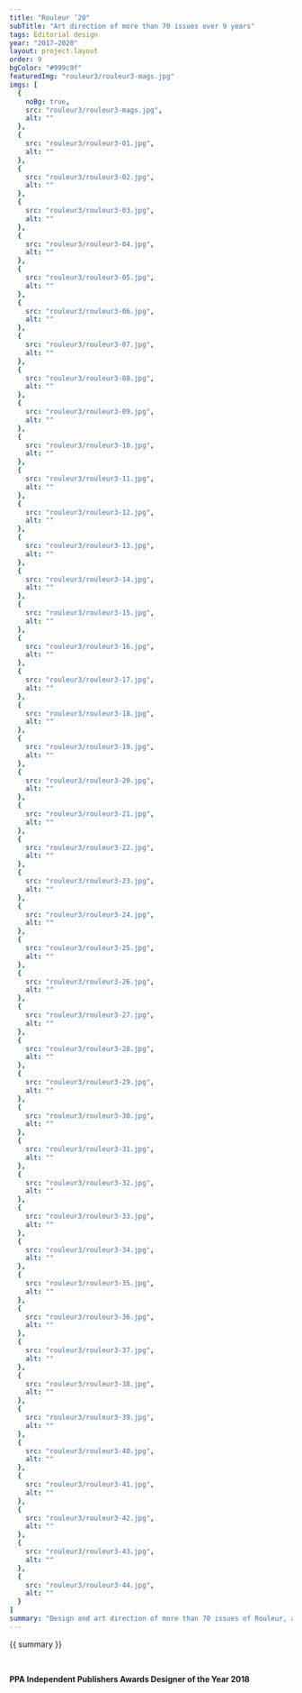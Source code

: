 ```yaml
---
title: "Rouleur ’20"
subTitle: "Art direction of more than 70 issues over 9 years"
tags: Editorial design
year: "2017—2020"
layout: project.layout
order: 9
bgColor: "#999c9f"
featuredImg: "rouleur3/rouleur3-mags.jpg"
imgs: [
  {
    noBg: true,
    src: "rouleur3/rouleur3-mags.jpg",
    alt: ""
  },
  {
    src: "rouleur3/rouleur3-01.jpg",
    alt: ""
  },
  {
    src: "rouleur3/rouleur3-02.jpg",
    alt: ""
  },
  {
    src: "rouleur3/rouleur3-03.jpg",
    alt: ""
  },
  {
    src: "rouleur3/rouleur3-04.jpg",
    alt: ""
  },
  {
    src: "rouleur3/rouleur3-05.jpg",
    alt: ""
  },
  {
    src: "rouleur3/rouleur3-06.jpg",
    alt: ""
  },
  {
    src: "rouleur3/rouleur3-07.jpg",
    alt: ""
  },
  {
    src: "rouleur3/rouleur3-08.jpg",
    alt: ""
  },
  {
    src: "rouleur3/rouleur3-09.jpg",
    alt: ""
  },
  {
    src: "rouleur3/rouleur3-10.jpg",
    alt: ""
  },
  {
    src: "rouleur3/rouleur3-11.jpg",
    alt: ""
  },
  {
    src: "rouleur3/rouleur3-12.jpg",
    alt: ""
  },
  {
    src: "rouleur3/rouleur3-13.jpg",
    alt: ""
  },
  {
    src: "rouleur3/rouleur3-14.jpg",
    alt: ""
  },
  {
    src: "rouleur3/rouleur3-15.jpg",
    alt: ""
  },
  {
    src: "rouleur3/rouleur3-16.jpg",
    alt: ""
  },
  {
    src: "rouleur3/rouleur3-17.jpg",
    alt: ""
  },
  {
    src: "rouleur3/rouleur3-18.jpg",
    alt: ""
  },
  {
    src: "rouleur3/rouleur3-19.jpg",
    alt: ""
  },
  {
    src: "rouleur3/rouleur3-20.jpg",
    alt: ""
  },
  {
    src: "rouleur3/rouleur3-21.jpg",
    alt: ""
  },
  {
    src: "rouleur3/rouleur3-22.jpg",
    alt: ""
  },
  {
    src: "rouleur3/rouleur3-23.jpg",
    alt: ""
  },
  {
    src: "rouleur3/rouleur3-24.jpg",
    alt: ""
  },
  {
    src: "rouleur3/rouleur3-25.jpg",
    alt: ""
  },
  {
    src: "rouleur3/rouleur3-26.jpg",
    alt: ""
  },
  {
    src: "rouleur3/rouleur3-27.jpg",
    alt: ""
  },
  {
    src: "rouleur3/rouleur3-28.jpg",
    alt: ""
  },
  {
    src: "rouleur3/rouleur3-29.jpg",
    alt: ""
  },
  {
    src: "rouleur3/rouleur3-30.jpg",
    alt: ""
  },
  {
    src: "rouleur3/rouleur3-31.jpg",
    alt: ""
  },
  {
    src: "rouleur3/rouleur3-32.jpg",
    alt: ""
  },
  {
    src: "rouleur3/rouleur3-33.jpg",
    alt: ""
  },
  {
    src: "rouleur3/rouleur3-34.jpg",
    alt: ""
  },
  {
    src: "rouleur3/rouleur3-35.jpg",
    alt: ""
  },
  {
    src: "rouleur3/rouleur3-36.jpg",
    alt: ""
  },
  {
    src: "rouleur3/rouleur3-37.jpg",
    alt: ""
  },
  {
    src: "rouleur3/rouleur3-38.jpg",
    alt: ""
  },
  {
    src: "rouleur3/rouleur3-39.jpg",
    alt: ""
  },
  {
    src: "rouleur3/rouleur3-40.jpg",
    alt: ""
  },
  {
    src: "rouleur3/rouleur3-41.jpg",
    alt: ""
  },
  {
    src: "rouleur3/rouleur3-42.jpg",
    alt: ""
  },
  {
    src: "rouleur3/rouleur3-43.jpg",
    alt: ""
  },
  {
    src: "rouleur3/rouleur3-44.jpg",
    alt: ""
  }
]
summary: "Design and art direction of more than 70 issues of Rouleur, a premium cycling magazine, over the course of 9 years. During this time, I was responsible for two complete redesigns as well as work on the original iteration"
---
```


{{ summary }}

<br/>

**PPA Independent Publishers Awards Designer of the Year 2018**